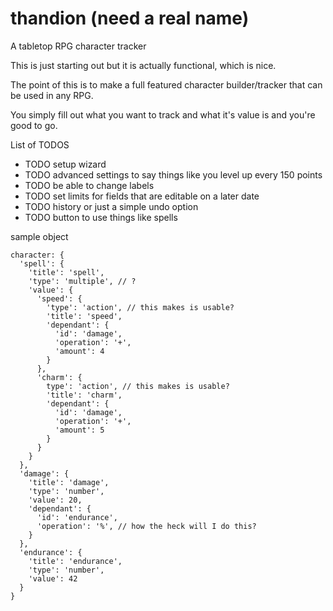 # thandion (need a real name)
A tabletop RPG character tracker

This is just starting out but it is actually functional, which is nice.

The point of this is to make a full featured character builder/tracker that can be used in any RPG.

You simply fill out what you want to track and what it's value is and you're good to go.

List of TODOS
* TODO setup wizard
* TODO advanced settings to say things like you level up every 150 points
* TODO be able to change labels
* TODO set limits for fields that are editable on a later date
* TODO history or just a simple undo option
* TODO button to use things like spells

sample object
```
character: {
  'spell': {
    'title': 'spell',
    'type': 'multiple', // ?
    'value': {
      'speed': {
        'type': 'action', // this makes is usable?
        'title': 'speed',
        'dependant': {
          'id': 'damage',
          'operation': '+',
          'amount': 4
        }
      },
      'charm': {
        type': 'action', // this makes is usable?
        'title': 'charm',
        'dependant': {
          'id': 'damage',
          'operation': '+',
          'amount': 5
        }
      }
    }
  },
  'damage': {
    'title': 'damage',
    'type': 'number',
    'value': 20,
    'dependant': {
      'id': 'endurance',
      'operation': '%', // how the heck will I do this?
    }
  },
  'endurance': {
    'title': 'endurance',
    'type': 'number',
    'value': 42
  }
}
```

